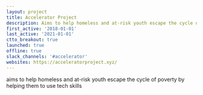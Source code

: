 ```yaml
---
layout: project
title: Accelerator Project
description: Aims to help homeless and at-risk youth escape the cycle of poverty by helping them to use tech skills
first_active: '2018-01-01'
last_active: '2021-01-01'
ctto_breakout: true
launched: true
offline: true
slack_channels: '#accelerator'
websites: https://acceleratorproject.xyz/
---
```


aims to help homeless and at-risk youth escape the cycle of poverty by helping them to use tech skills